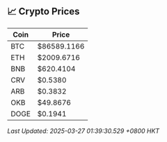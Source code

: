 ## 📈 Crypto Prices

| Coin | Price |
| ---- | ----- |
| BTC | $86589.1166 |
| ETH | $2009.6716 |
| BNB | $620.4104 |
| CRV | $0.5380 |
| ARB | $0.3832 |
| OKB | $49.8676 |
| DOGE | $0.1941 |

_Last Updated: 2025-03-27 01:39:30.529 +0800 HKT_